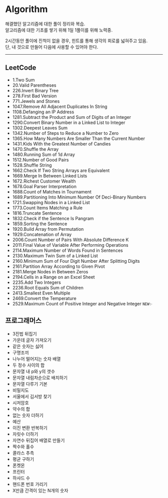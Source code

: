 # Algorithm

해결했던 알고리즘에 대한 풀이 정리와 복습.  
알고리즘에 대한 기초를 쌓기 위해 1일 1풀이를 위해 노력중.

2시간동안 풀이에 진척이 없을 경우, 힌트를 통해 생각의 회로를 넓혀주고 있음.  
단, 내 것으로 만들어 다음에 사용할 수 있어야 한다.

---

## LeetCode

- 1.Two Sum
- 20.Valid Parentheses
- 226.Invert Binary Tree
- 278.First Bad Version
- 771.Jewels and Stones
- 1047.Remove All Adjacent Duplicates In String
- 1108.Defanging an IP Address
- 1281.Subtract the Product and Sum of Digits of an Integer
- 1290.Convert Binary Number in a Linked List to Integer
- 1302.Deepest Leaves Sum
- 1342.Number of Steps to Reduce a Number to Zero
- 1365.How Many Numbers Are Smaller Than the Current Number
- 1431.Kids With the Greatest Number of Candies
- 1470.Shuffle the Array
- 1480.Running Sum of 1d Array
- 1512.Number of Good Pairs
- 1528.Shuffle String
- 1662.Check If Two String Arrays are Equivalent
- 1669.Merge In Between Linked Lists
- 1672.Richest Customer Wealth
- 1678.Goal Parser Interpretation
- 1688.Count of Matches in Tournament
- 1689.Partitioning Into Minimum Number Of Deci-Binary Numbers
- 1721.Swapping Nodes in a Linked List
- 1773.Count Items Matching a Rule
- 1816.Truncate Sentence
- 1832.Check if the Sentence Is Pangram
- 1859.Sorting the Sentence
- 1920.Build Array from Permutation
- 1929.Concatenation of Array
- 2006.Count Number of Pairs With Absolute Difference K
- 2011.Final Value of Variable After Performing Operations
- 2114.Maximum Number of Words Found in Sentences
- 2130.Maximum Twin Sum of a Linked List
- 2160.Minimum Sum of Four Digit Number After Splitting Digits
- 2161.Partition Array According to Given Pivot
- 2181.Merge Nodes in Between Zeros
- 2194.Cells in a Range on an Excel Sheet
- 2235.Add Two Integers
- 2236.Root Equals Sum of Children
- 2413.Smallest Even Multiple
- 2469.Convert the Temperature
- 2529.Maximum Count of Positive Integer and Negative Integer `NEW✨️`

## 프로그래머스

- 3진법 뒤집기
- 가운데 글자 가져오기
- 같은 숫자는 싫어
- 구명조끼
- 나누어 떨어지는 숫자 배열
- 두 정수 사이의 합
- 문자열 내 p와 y의 갯수
- 문자열 내림차순으로 배치하기
- 문자열 다루기 기본
- 비밀지도
- 서울에서 김서방 찾기
- 시저암호
- 약수의 합
- 없는 숫자 더하기
- 예산
- 이진 변환 반복하기
- 자릿수 더하기
- 자연수 뒤집어 배열로 만들기
- 짝수와 홀수
- 콜라스 추측
- 평균 구하기
- 폰켓몬
- 프린터
- 하샤드 수
- 핸드폰 번호 가리기
- X만큼 간격이 있는 N개의 숫자
